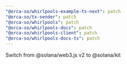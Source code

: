 ```yaml
---
"@orca-so/whirlpools-example-ts-next": patch
"@orca-so/tx-sender": patch
"@orca-so/whirlpools": patch
"@orca-so/whirlpools-docs": patch
"@orca-so/whirlpools-client": patch
"@orca-so/whirlpools-docs-ts": patch
---
```


Switch from @solana/web3.js v2 to @solana/kit

